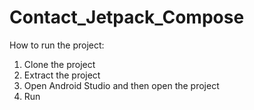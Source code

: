 # Contact_Jetpack_Compose
How to run the project:
  1. Clone the project
  2. Extract the project
  3. Open Android Studio and then open the project
  4. Run 
